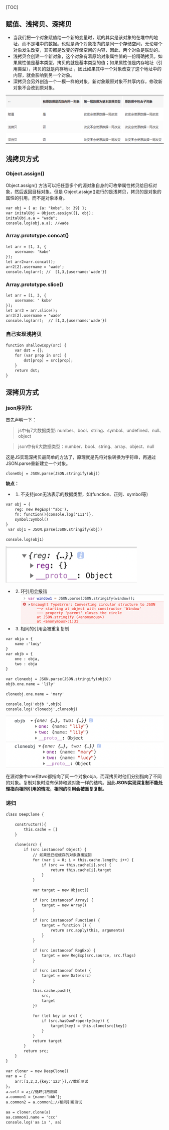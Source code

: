 [TOC]
## 赋值、浅拷贝、深拷贝
- 当我们把一个对象赋值给一个新的变量时，赋的其实是该对象的在堆中的地址，而不是堆中的数据。也就是两个对象指向的是同一个存储空间，无论哪个对象发生改变，其实都是改变的存储空间的内容，因此，两个对象是联动的。
- 浅拷贝会创建一个新对象，这个对象有着原始对象属性值的一份精确拷贝。如果属性值是基本类型，拷贝的就是基本类型的值；如果属性值是内存地址（引用类型），拷贝的就是内存地址 ，因此如果其中一个对象改变了这个地址中的内容，就会影响到另一个对象。
- 深拷贝会另外创造一个一模一样的对象，新对象跟原对象不共享内存，修改新对象不会改到原对象。

![](./images/32.png)
## 浅拷贝方式
### Object.assign()
Object.assign() 方法可以把任意多个的源对象自身的可枚举属性拷贝给目标对象，然后返回目标对象。但是 Object.assign()进行的是浅拷贝，拷贝的是对象的属性的引用，而不是对象本身。
```
var obj = { a: {a: "kobe", b: 39} };
var initalObj = Object.assign({}, obj);
initalObj.a.a = "wade";
console.log(obj.a.a); //wade
```
### Array.prototype.concat()
```
let arr = [1, 3, {
    username: 'kobe'
}];
let arr2=arr.concat();    
arr2[2].username = 'wade';
console.log(arr); //  [1,3,{username:'wade'}]
```
### Array.prototype.slice()
```
let arr = [1, 3, {
    username: ' kobe'
}];
let arr3 = arr.slice();
arr3[2].username = 'wade'
console.log(arr);  // [1,3,{username:'wade'}]
```
### 自己实现浅拷贝
```
function shallowCopy(src) {
    var dst = {};
    for (var prop in src) {
        dst[prop] = src[prop];
    }
    return dst;
}
```
## 深拷贝方式
### json序列化
首先声明一下：
> js中有7大数据类型: number、bool、string、symbol、undefined、null、object

> json中有6大数据类型：number、bool、string、array、object、null

这是JS实现深拷贝最简单的方法了，原理就是先将对象转换为字符串，再通过JSON.parse重新建立一个对象。
```
cloneObj = JSON.parse(JSON.stringify(obj))
```
**缺点：**
- 1. 不支持json无法表示的数据类型，如(function、正则、symbol等)
```
var obj = {
    reg: new RegExp('^abc'),
    fn: function(){console.log('111')},
    symbol:Symbol()
}
 var obj1 = JSON.parse(JSON.stringify(obj))

console.log(obj1)
```
![](./images/4.png)
- 2. 环引用会报错
![](./images/5.png)
- 3. 相同的引用会被重复复制
```
var obja = {
    name :'lucy'
}
var objb = {
    one : obja,
    two : obja
}

var cloneobj = JSON.parse(JSON.stringify(objb))
objb.one.name = 'lily'

cloneobj.one.name = 'mary'

console.log('objb ',objb)
console.log('cloneobj',cloneobj)
```
![](./images/6.png)

在源对象中one和two都指向了同一个对象obja，而深拷贝时他们分别指向了不同的对象。复制对象时没有保持和源对象一样的结构。因此**JSON实现深复制不能处理指向相同引用的情况，相同的引用会被重复复制。**

### 递归
```
class DeepClone {

    constructor(){
        this.cache = []
    }

    clone(src) {
        if (src instanceof Object) {
            // 如果是已经缓存的对象直接返回
            for (var i = 0; i < this.cache.length; i++) {
                if (src == this.cache[i].src) {
                    return this.cache[i].target
                }
            }

            var target = new Object()

            if (src instanceof Array) {
                target = new Array()
            }

            if (src instanceof Function) {
                target = function () {
                    return src.apply(this, arguments)
                }
            }

            if (src instanceof RegExp) {
                target = new RegExp(src.source, src.flags)
            }

            if (src instanceof Date) {
                target = new Date(src)
            }

            this.cache.push({
                src,
                target
            })

            for (let key in src) {
                if (src.hasOwnProperty(key)) {
                    target[key] = this.clone(src[key])
                }
            }
            return target
        }
        return src;
    }
}

var cloner = new DeepClone()
var a = {
    arr:[1,2,3,{key:'123'}],//数组测试
};
a.self = a;//循环引用测试
a.common1 = {name:'bbb'};
a.common2 = a.common1;//相同引用测试

aa = cloner.clone(a)
aa.common1.name = 'ccc'
console.log('aa is ', aa)
```